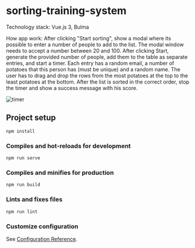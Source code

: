 # sorting-training-system

Technology stack: Vue.js 3, Bulma

How app work:
After clicking "Start sorting", show a modal where its possible to enter a number of people to add to the list.
The modal window needs to accept a number between 20 and 100.
After clicking Start, generate the provided number of people, add them to the table as separate entries, and start a timer. 
Each entry has a random email, a number of potatoes that this person has (must be unique) and a random name.
The user has to drag and drop the rows from the most potatoes at the top to the least potatoes at the bottom.
After the list is sorted in the correct order, stop the timer and show a success message with his score.

![timer](https://user-images.githubusercontent.com/56683358/131925099-da76acf7-be6d-41f2-af16-37e66a1406bc.jpg)

## Project setup
```
npm install
```

### Compiles and hot-reloads for development
```
npm run serve
```

### Compiles and minifies for production
```
npm run build
```

### Lints and fixes files
```
npm run lint
```

### Customize configuration
See [Configuration Reference](https://cli.vuejs.org/config/).
